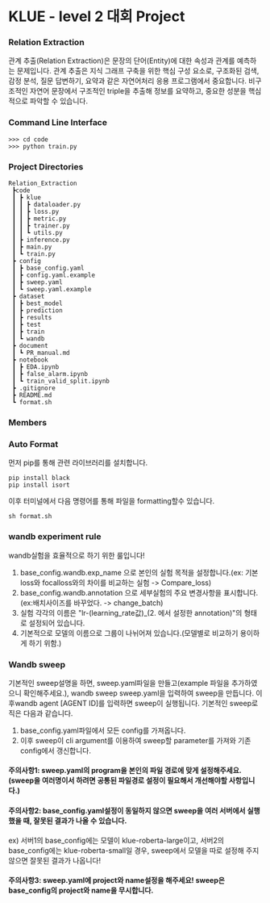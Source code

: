 # KLUE - level 2 대회 Project
### Relation Extraction
관계 추출(Relation Extraction)은 문장의 단어(Entity)에 대한 속성과 관계를 예측하는 문제입니다. 관계 추출은 지식 그래프 구축을 위한 핵심 구성 요소로, 구조화된 검색, 감정 분석, 질문 답변하기, 요약과 같은 자연어처리 응용 프로그램에서 중요합니다. 비구조적인 자연어 문장에서 구조적인 triple을 추출해 정보를 요약하고, 중요한 성분을 핵심적으로 파악할 수 있습니다.

### Command Line Interface
```
>>> cd code
>>> python train.py
```
### Project Directories
```
Relation_Extraction
 ┣code
 ┃ ┣ klue
 ┃ ┃ ┣ dataloader.py
 ┃ ┃ ┣ loss.py
 ┃ ┃ ┣ metric.py
 ┃ ┃ ┣ trainer.py
 ┃ ┃ ┗ utils.py
 ┃ ┣ inference.py
 ┃ ┣ main.py
 ┃ ┗ train.py
 ┣ config
 ┃ ┣ base_config.yaml
 ┃ ┣ config.yaml.example
 ┃ ┣ sweep.yaml
 ┃ ┗ sweep.yaml.example
 ┣ dataset
 ┃ ┣ best_model
 ┃ ┣ prediction
 ┃ ┣ results
 ┃ ┣ test
 ┃ ┣ train
 ┃ ┗ wandb
 ┣ document
 ┃ ┗ PR_manual.md
 ┣ notebook
 ┃ ┣ EDA.ipynb
 ┃ ┣ false_alarm.ipynb
 ┃ ┗ train_valid_split.ipynb
 ┣ .gitignore
 ┣ README.md
 ┗ format.sh
```
### Members

### Auto Format
먼저 pip를 통해 관련 라이브러리를 설치합니다.
```
pip install black
pip install isort
```
이후 터미널에서 다음 명령어를 통해 파일을 formatting할수 있습니다.

```sh format.sh```

### wandb experiment rule
wandb실험을 효율적으로 하기 위한 룰입니다!
1. base_config.wandb.exp_name 으로 본인의 실험 목적을 설정합니다.(ex: 기본 loss와 focalloss와의 차이를 비교하는 실험 -> Compare_loss)
2. base_config.wandb.annotation 으로 세부실험의 주요 변경사항을 표시합니다.(ex:배치사이즈를 바꾸었다. -> change_batch)
3. 실험 각각의 이름은 "lr-(learning_rate값)_(2. 에서 설정한 annotation)"의 형태로 설정되어 있습니다.
4. 기본적으로 모델의 이름으로 그룹이 나뉘어져 있습니다.(모델별로 비교하기 용이하게 하기 위함.)

### Wandb sweep
기본적인 sweep설명을 하면, sweep.yaml파일을 만들고(example 파일을 추가하였으니 확인해주세요.),
wandb sweep sweep.yaml을 입력하여 sweep을 만듭니다.
이후wandb agent [AGENT ID]를 입력하면 sweep이 실행됩니다.
기본적인 sweep로직은 다음과 같습니다.
1. base_config.yaml파일에서 모든 config를 가져옵니다.
2. 이후 sweep이 cli argument를 이용하여 sweep할 parameter를 가져와 기존 config에서 갱신합니다.
#### 주의사항1: sweep.yaml의 program을 본인의 파일 경로에 맞게 설정해주세요.(sweep을 여러명이서 하려면 공통된 파일경로 설정이 필요해서 개선해야할 사항입니다.)
#### 주의사항2: base_config.yaml설정이 동일하지 않으면 sweep을 여러 서버에서 실행했을 때, 잘못된 결과가 나올 수 있습니다.
ex) 서버1의 base_config에는 모델이 klue-roberta-large이고, 서버2의 base_config에는 klue-roberta-small일 경우, sweep에서 모델을 따로 설정해 주지 않으면 잘못된 결과가 나옵니다!

#### 주의사항3: sweep.yaml에 project와 name설정을 해주세요! sweep은 base_config의 project와 name을 무시합니다.